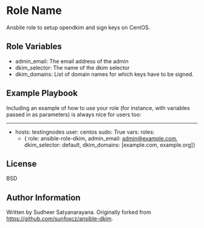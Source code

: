 Role Name
=========

Ansbile role to setup opendkim and sign keys on CentOS.


Role Variables
--------------
  - admin_email: The email address of the admin
  - dkim_selector: The name of the dkim selector
  - dkim_domains: List of domain names for which keys have to be signed.

Example Playbook
----------------

Including an example of how to use your role (for instance, with variables passed in as parameters) is always nice for users too:

---
  - hosts: testingnodes
    user: centos
    sudo: True
    vars:
    roles:
      - { role: ansible-role-dkim, admin_email: admin@example.com, dkim_selector: default, dkim_domains: [example.com, example.org]}

License
-------
BSD

Author Information
------------------
Written by Sudheer Satyanarayana. Originally forked from https://github.com/sunfoxcz/ansible-dkim.

